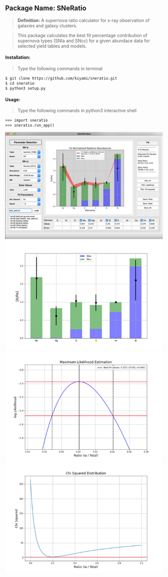 ## Package Name: SNeRatio

> **Definition:** A supernova ratio calculator for x-ray observation of galaxies and galaxy clusters.

> This package calculates the best fit percentage contribution of supernova types (SNIa and SNcc) for a given abundace data for selected yield tables and models.

#### Installation:

> Type the following commands in terminal
>
    $ git clone https://github.com/kiyami/sneratio.git
    $ cd sneratio
    $ python3 setup.py

#### Usage:

> Type the following commands in python3 interactive shell
>
    >>> import sneratio
    >>> sneratio.run_app()



![GitHub Logo](/examples/gui.png)
![GitHub Logo](/outputs/Figure_Fit.png)
![GitHub Logo](/outputs/Figure_Likelihood.png)
![GitHub Logo](/outputs/Figure_Chi_Squared.png)

